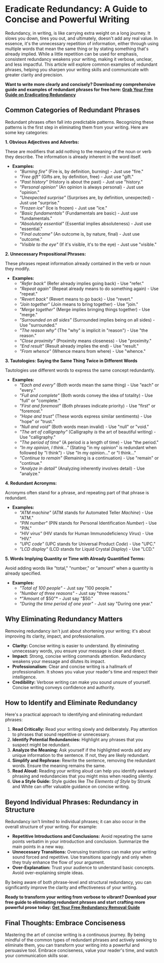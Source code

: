 # Eradicate Redundancy: A Guide to Concise and Powerful Writing

Redundancy, in writing, is like carrying extra weight on a long journey. It slows you down, tires you out, and ultimately, doesn't add any real value. In essence, it's the unnecessary repetition of information, either through using multiple words that mean the same thing or by stating something that's already implied. While a little repetition can be used for emphasis, consistent redundancy weakens your writing, making it verbose, unclear, and less impactful. This article will explore common examples of redundant phrases, helping you sharpen your writing skills and communicate with greater clarity and precision.

**Want to write more clearly and concisely? Download my comprehensive guide and examples of redundant phrases for free here: [Grab Your Free Guide on Eradicating Redundancy](https://udemywork.com/examples-of-redundant-phrases)**

## Common Categories of Redundant Phrases

Redundant phrases often fall into predictable patterns. Recognizing these patterns is the first step in eliminating them from your writing. Here are some key categories:

**1. Obvious Adjectives and Adverbs:**

These are modifiers that add nothing to the meaning of the noun or verb they describe. The information is already inherent in the word itself.

*   **Examples:**
    *   *"Burning fire"* (Fire is, by definition, burning) - Just use "fire."
    *   *"Free gift"* (Gifts are, by definition, free) - Just use "gift."
    *   *"Past history"* (History is about the past) - Just use "history."
    *   *"Personal opinion"* (An opinion is always personal) - Just use "opinion."
    *   *"Unexpected surprise"* (Surprises are, by definition, unexpected) - Just use "surprise."
    *   *"Frozen ice"* (Ice is frozen) - Just use "ice."
    *   *"Basic fundamentals"* (Fundamentals are basic) - Just use "fundamentals."
    *   *"Absolutely essential"* (Essential implies absoluteness) - Just use "essential."
    *   *"Final outcome"* (An outcome is, by nature, final) - Just use "outcome."
    *   *"Visible to the eye"* (If it's visible, it's to the eye) - Just use "visible."

**2. Unnecessary Prepositional Phrases:**

These phrases repeat information already contained in the verb or noun they modify.

*   **Examples:**
    *   *"Refer back"* (Refer already implies going back) - Use "refer."
    *   *"Repeat again"* (Repeat already means to do something again) - Use "repeat."
    *   *"Revert back"* (Revert means to go back) - Use "revert."
    *   *"Join together"* (Join means to bring together) - Use "join."
    *   *"Merge together"* (Merge implies bringing things together) - Use "merge."
    *   *"Surrounded on all sides"* (Surrounded implies being on all sides) - Use "surrounded."
    *   *"The reason why"* (The "why" is implicit in "reason") - Use "the reason."
    *   *"Close proximity"* (Proximity means closeness) - Use "proximity."
    *   *"End result"* (Result already implies the end) - Use "result."
    *   *"From whence"* (Whence means from where) - Use "whence."

**3. Tautologies: Saying the Same Thing Twice in Different Words**

Tautologies use different words to express the same concept redundantly.

*   **Examples:**
    *   *"Each and every"* (Both words mean the same thing) - Use "each" or "every."
    *   *"Full and complete"* (Both words convey the idea of totality) - Use "full" or "complete."
    *   *"First and foremost"* (Both phrases indicate priority) - Use "first" or "foremost."
    *   *"Hope and trust"* (These words express similar sentiments) - Use "hope" or "trust."
    *   *"Null and void"* (Both words mean invalid) - Use "null" or "void."
    *   *"The art of calligraphy"* (Calligraphy *is* the art of beautiful writing) - Use "calligraphy."
    *   *"The period of time"* (A period *is* a length of time) - Use "the period."
    *   *"In my opinion, I think..."* (Stating "in my opinion" is redundant when followed by "I think") - Use "In my opinion..." or "I think..."
    *   *"Continue to remain"* (Remaining is a continuation) - Use "remain" or "continue."
    *   *"Analyze in detail"* (Analyzing inherently involves detail) - Use "analyze."

**4. Redundant Acronyms:**

Acronyms often stand for a phrase, and repeating part of that phrase is redundant.

*   **Examples:**
    *   *"ATM machine"* (ATM stands for Automated Teller *Machine*) - Use "ATM."
    *   *"PIN number"* (PIN stands for Personal Identification *Number*) - Use "PIN."
    *   *"HIV virus"* (HIV stands for Human Immunodeficiency *Virus*) - Use "HIV."
    *   *"UPC code"* (UPC stands for Universal Product *Code*) - Use "UPC."
    *   *"LCD display"* (LCD stands for Liquid Crystal *Display*) - Use "LCD."

**5. Words Implying Quantity or Time with Already Quantified Terms:**

Avoid adding words like "total," "number," or "amount" when a quantity is already specified.

*   **Examples:**
    *   *"Total of 100 people"* - Just say "100 people."
    *   *"Number of three reasons"* - Just say "three reasons."
    *   *"Amount of $50"* - Just say "$50."
    *   *"During the time period of one year"* - Just say "During one year."

## Why Eliminating Redundancy Matters

Removing redundancy isn't just about shortening your writing; it's about improving its clarity, impact, and professionalism.

*   **Clarity:** Concise writing is easier to understand. By eliminating unnecessary words, you ensure your message is clear and direct.
*   **Impact:** Strong, concise writing commands attention. Redundancy weakens your message and dilutes its impact.
*   **Professionalism:** Clear and concise writing is a hallmark of professionalism. It shows you value your reader's time and respect their intelligence.
*   **Credibility:** Verbose writing can make you sound unsure of yourself. Concise writing conveys confidence and authority.

##  How to Identify and Eliminate Redundancy

Here's a practical approach to identifying and eliminating redundant phrases:

1.  **Read Critically:** Read your writing slowly and deliberately. Pay attention to phrases that sound repetitive or unnecessary.
2.  **Identify Potential Redundancies:** Highlight any phrases that you suspect might be redundant.
3.  **Analyze the Meaning:** Ask yourself if the highlighted words add any unique information to the sentence. If not, they are likely redundant.
4.  **Simplify and Rephrase:** Rewrite the sentence, removing the redundant words. Ensure the meaning remains the same.
5.  **Read Aloud:** Reading your writing aloud can help you identify awkward phrasing and redundancies that you might miss when reading silently.
6.  **Use a Style Guide:** Style guides like *The Elements of Style* by Strunk and White can offer valuable guidance on concise writing.

## Beyond Individual Phrases: Redundancy in Structure

Redundancy isn't limited to individual phrases; it can also occur in the overall structure of your writing. For example:

*   **Repetitive Introductions and Conclusions:** Avoid repeating the same points verbatim in your introduction and conclusion. Summarize the main points in a new way.
*   **Unnecessary Transitions:** Overusing transitions can make your writing sound forced and repetitive. Use transitions sparingly and only when they truly enhance the flow of your argument.
*   **Over-Explanation:** Trust your audience to understand basic concepts. Avoid over-explaining simple ideas.

By being aware of both phrase-level and structural redundancy, you can significantly improve the clarity and effectiveness of your writing.

**Ready to transform your writing from verbose to vibrant? Download your free guide to eliminating redundant phrases and start crafting more powerful prose today: [Get Your Free Redundancy Removal Guide](https://udemywork.com/examples-of-redundant-phrases)**

## Final Thoughts: Embrace Conciseness

Mastering the art of concise writing is a continuous journey. By being mindful of the common types of redundant phrases and actively seeking to eliminate them, you can transform your writing into a powerful and persuasive tool. Embrace conciseness, value your reader's time, and watch your communication skills soar.
